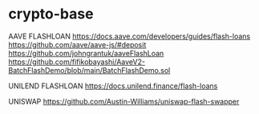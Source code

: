 # crypto-base

AAVE FLASHLOAN
https://docs.aave.com/developers/guides/flash-loans
https://github.com/aave/aave-js/#deposit
https://github.com/johngrantuk/aaveFlashLoan
https://github.com/fifikobayashi/AaveV2-BatchFlashDemo/blob/main/BatchFlashDemo.sol


UNILEND FLASHLOAN
https://docs.unilend.finance/flash-loans


UNISWAP
https://github.com/Austin-Williams/uniswap-flash-swapper
